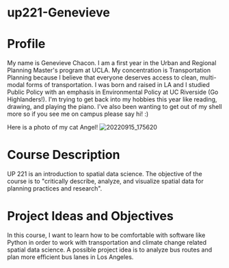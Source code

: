 # up221-Genevieve
# Profile
My name is Genevieve Chacon. I am a first year in the Urban and Regional Planning Master's program at UCLA. My concentration is Transportation Planning because I believe that everyone deserves access to clean, multi-modal forms of transportation. I was born and raised in LA and I studied Public Policy with an emphasis in Environmental Policy at UC Riverside (Go Highlanders!). I'm trying to get back into my hobbies this year like reading, drawing, and playing the piano. I've also been wanting to get out of my shell more so if you see me on campus please say hi! :)

Here is a photo of my cat Angel!
![20220915_175620](https://user-images.githubusercontent.com/122327337/212601566-27a03764-6d2b-4739-85c4-ede02ba05600.jpg)


# Course Description
UP 221 is an introduction to spatial data science. The objective of the course is to "critically describe, analyze, and visualize spatial data for planning practices and research".

# Project Ideas and Objectives
In this course, I want to learn how to be comfortable with software like Python in order to work with transportation and climate change related spatial data science. A possible project idea is to analyze bus routes and plan more efficient bus lanes in Los Angeles.

